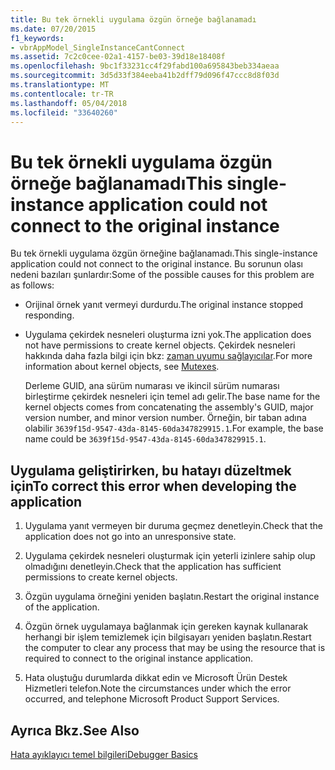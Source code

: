 ```yaml
---
title: Bu tek örnekli uygulama özgün örneğe bağlanamadı
ms.date: 07/20/2015
f1_keywords:
- vbrAppModel_SingleInstanceCantConnect
ms.assetid: 7c2c0cee-02a1-4157-be03-39d18e18408f
ms.openlocfilehash: 9bc1f33231cc4f29fabd100a695843beb334aeaa
ms.sourcegitcommit: 3d5d33f384eeba41b2dff79d096f47ccc8d8f03d
ms.translationtype: MT
ms.contentlocale: tr-TR
ms.lasthandoff: 05/04/2018
ms.locfileid: "33640260"
---
```

# <a name="this-single-instance-application-could-not-connect-to-the-original-instance"></a><span data-ttu-id="34efb-102">Bu tek örnekli uygulama özgün örneğe bağlanamadı</span><span class="sxs-lookup"><span data-stu-id="34efb-102">This single-instance application could not connect to the original instance</span></span>
<span data-ttu-id="34efb-103">Bu tek örnekli uygulama özgün örneğine bağlanamadı.</span><span class="sxs-lookup"><span data-stu-id="34efb-103">This single-instance application could not connect to the original instance.</span></span> <span data-ttu-id="34efb-104">Bu sorunun olası nedeni bazıları şunlardır:</span><span class="sxs-lookup"><span data-stu-id="34efb-104">Some of the possible causes for this problem are as follows:</span></span>  
  
-   <span data-ttu-id="34efb-105">Orijinal örnek yanıt vermeyi durdurdu.</span><span class="sxs-lookup"><span data-stu-id="34efb-105">The original instance stopped responding.</span></span>  
  
-   <span data-ttu-id="34efb-106">Uygulama çekirdek nesneleri oluşturma izni yok.</span><span class="sxs-lookup"><span data-stu-id="34efb-106">The application does not have permissions to create kernel objects.</span></span> <span data-ttu-id="34efb-107">Çekirdek nesneleri hakkında daha fazla bilgi için bkz: [zaman uyumu sağlayıcılar](../../standard/threading/mutexes.md).</span><span class="sxs-lookup"><span data-stu-id="34efb-107">For more information about kernel objects, see [Mutexes](../../standard/threading/mutexes.md).</span></span>  
  
     <span data-ttu-id="34efb-108">Derleme GUID, ana sürüm numarası ve ikincil sürüm numarası birleştirme çekirdek nesneleri için temel adı gelir.</span><span class="sxs-lookup"><span data-stu-id="34efb-108">The base name for the kernel objects comes from concatenating the assembly's GUID, major version number, and minor version number.</span></span> <span data-ttu-id="34efb-109">Örneğin, bir taban adına olabilir `3639f15d-9547-43da-8145-60da347829915.1`.</span><span class="sxs-lookup"><span data-stu-id="34efb-109">For example, the base name could be `3639f15d-9547-43da-8145-60da347829915.1`.</span></span>  
  
## <a name="to-correct-this-error-when-developing-the-application"></a><span data-ttu-id="34efb-110">Uygulama geliştirirken, bu hatayı düzeltmek için</span><span class="sxs-lookup"><span data-stu-id="34efb-110">To correct this error when developing the application</span></span>  
  
1.  <span data-ttu-id="34efb-111">Uygulama yanıt vermeyen bir duruma geçmez denetleyin.</span><span class="sxs-lookup"><span data-stu-id="34efb-111">Check that the application does not go into an unresponsive state.</span></span>  
  
2.  <span data-ttu-id="34efb-112">Uygulama çekirdek nesneleri oluşturmak için yeterli izinlere sahip olup olmadığını denetleyin.</span><span class="sxs-lookup"><span data-stu-id="34efb-112">Check that the application has sufficient permissions to create kernel objects.</span></span>  
  
3.  <span data-ttu-id="34efb-113">Özgün uygulama örneğini yeniden başlatın.</span><span class="sxs-lookup"><span data-stu-id="34efb-113">Restart the original instance of the application.</span></span>  
  
4.  <span data-ttu-id="34efb-114">Özgün örnek uygulamaya bağlanmak için gereken kaynak kullanarak herhangi bir işlem temizlemek için bilgisayarı yeniden başlatın.</span><span class="sxs-lookup"><span data-stu-id="34efb-114">Restart the computer to clear any process that may be using the resource that is required to connect to the original instance application.</span></span>  
  
5.  <span data-ttu-id="34efb-115">Hata oluştuğu durumlarda dikkat edin ve Microsoft Ürün Destek Hizmetleri telefon.</span><span class="sxs-lookup"><span data-stu-id="34efb-115">Note the circumstances under which the error occurred, and telephone Microsoft Product Support Services.</span></span>  
  
## <a name="see-also"></a><span data-ttu-id="34efb-116">Ayrıca Bkz.</span><span class="sxs-lookup"><span data-stu-id="34efb-116">See Also</span></span>  
 [<span data-ttu-id="34efb-117">Hata ayıklayıcı temel bilgileri</span><span class="sxs-lookup"><span data-stu-id="34efb-117">Debugger Basics</span></span>](/visualstudio/debugger/debugger-basics)  

